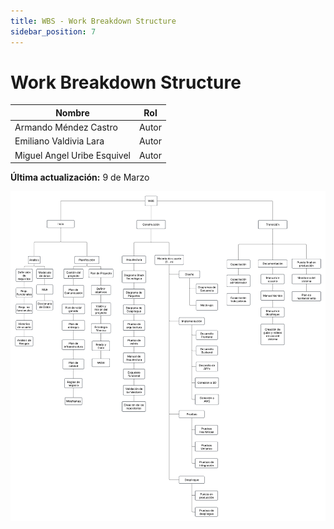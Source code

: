 ```yaml
---
title: WBS - Work Breakdown Structure
sidebar_position: 7
---
```

# Work Breakdown Structure

| Nombre | Rol |
|---------|-------------------------|
| Armando Méndez Castro | Autor | 
| Emiliano Valdivia Lara  | Autor | 
| Miguel Angel Uribe Esquivel  | Autor |

**Última actualización:** 9 de Marzo 

![alt text](./WBSLarvas.png)